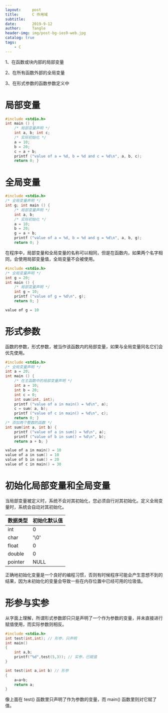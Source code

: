 ```yaml
---
layout:     post
title:      C 作用域
subtitle:   
date:       2019-9-12
author:     Tangle
header-img: img/post-bg-ios9-web.jpg
catalog: true
tags:
    - C
---
```


1、在函数或块内部的局部变量

2、在所有函数外部的全局变量 

3、在形式参数的函数参数定义中 

# 局部变量

```c
#include <stdio.h> 
int main () { 
    /* 局部变量声明 */ 
    int a, b; int c; 
    /* 实际初始化 */ 
    a = 10; 
    b = 20; 
    c = a + b; 
    printf ("value of a = %d, b = %d and c = %d\n", a, b, c); 
    return 0; }
```

# 全局变量

```c
#include <stdio.h> 
/* 全局变量声明 */ 
int g; int main () { 
    /* 局部变量声明 */ 
    int a, b; 
    /* 实际初始化 */ 
    a = 10; 
    b = 20; 
    g = a + b; 
    printf ("value of a = %d, b = %d and g = %d\n", a, b, g); 
    return 0; }
```

在程序中，局部变量和全局变量的名称可以相同，但是在函数内，如果两个名字相同，会使用局部变量值，全局变量不会被使用。

```c
#include <stdio.h> 
/* 全局变量声明 */ 
int g = 20; 
int main () { 
    /* 局部变量声明 */ 
    int g = 10; 
    printf ("value of g = %d\n", g); 
    return 0; }
```

```c
value of g = 10
```

# 形式参数

函数的参数，形式参数，被当作该函数内的局部变量，如果与全局变量同名它们会优先使用。

```c
#include <stdio.h> 
/* 全局变量声明 */ 
int a = 20; 
int main () { 
    /* 在主函数中的局部变量声明 */ 
    int a = 10; 
    int b = 20; 
    int c = 0; 
    int sum(int, int); 
    printf ("value of a in main() = %d\n", a); 
    c = sum( a, b); 
    printf ("value of c in main() = %d\n", c); 
    return 0; } 
/* 添加两个整数的函数 */ 
int sum(int a, int b) { 
    printf ("value of a in sum() = %d\n", a); 
    printf ("value of b in sum() = %d\n", b); 
    return a + b; }
```

```c
value of a in main() = 10
value of a in sum() = 10
value of b in sum() = 20
value of c in main() = 30
```

# 初始化局部变量和全局变量

当局部变量被定义时，系统不会对其初始化，您必须自行对其初始化。定义全局变量时，系统会自动对其初始化。

| 数据类型 | 初始化默认值 |
| -------- | ------------ |
| int      | 0            |
| char     | '\0'         |
| float    | 0            |
| double   | 0            |
| pointer  | NULL         |

正确地初始化变量是一个良好的编程习惯，否则有时候程序可能会产生意想不到的结果，因为未初始化的变量会导致一些在内存位置中已经可用的垃圾值。

# 形参与实参

从字面上理解，所谓形式参数即只只是声明了一个作为参数的变量，并未直接进行赋值使用，而实际参数则相反。

```c
#include <stdio.h>
int test(int,int); // 形参，只声明
int main()
{
    int a,b;
    printf("%d",test(5,3)); // 实参，已赋值
}

int test(int a,int b) // 形参
{
    a=a+b;
    return a;
}
```

像上面在 test() 函数里只声明了作为参数的变量，而 main() 函数里则对它赋了值。
